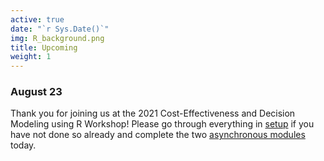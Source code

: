 ```yaml
---
active: true
date: "`r Sys.Date()`"
img: R_background.png
title: Upcoming
weight: 1
---
```


### August 23

Thank you for joining us at the 2021 Cost-Effectiveness and Decision Modeling using R Workshop! Please go through everything in [setup](https://cea-and-modeling-using-r-workshop.netlify.app/prework/) if you have not done so already and complete the two [asynchronous modules](https://cea-and-modeling-using-r-workshop.netlify.app/days/day1/) today.





